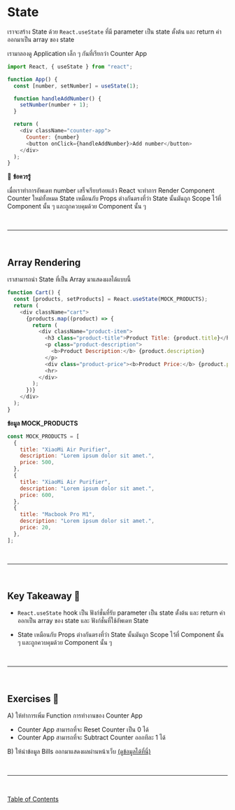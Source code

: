 # State

เราจะสร้าง State ด้วย `React.useState` ที่มี parameter เป็น state ตั้งต้น และ return ค่าออกมาเป็น array ของ state

เรามาลองดู Application เล็ก ๆ กันที่เรียกว่า Counter App

```js
import React, { useState } from "react";

function App() {
  const [number, setNumber] = useState(1);

  function handleAddNumber() {
    setNumber(number + 1);
  }

  return (
    <div className="counter-app">
      Counter: {number}
      <button onClick={handleAddNumber}>Add number</button>
    </div>
  );
}
```

🌟 **ข้อควรรู้**

เมื่อเราทำการอัพเดท number เสร็จเรียบร้อยแล้ว React จะทำการ Render Component Counter ใหม่ทั้งหมด
State เหมือนกับ Props ต่างกันตรงที่ว่า State นั้นมันถูก Scope ไว้ที่ Component นั้น ๆ และถูกควบคุมด้วย Component นั้น ๆ

<br><hr><br>

## Array Rendering

เราสามารถนำ State ที่เป็น Array มาแสดงผลได้แบบนี้

```js
function Cart() {
  const [products, setProducts] = React.useState(MOCK_PRODUCTS);
  return (
    <div className="cart">
      {products.map((product) => {
        return (
          <div className="product-item">
            <h3 class="product-title">Product Title: {product.title}</h3>
            <p class="product-description">
              <b>Product Description:</b> {product.description}
            </p>
            <div class="product-price"><b>Product Price:</b> {product.price} Baht</div>
            <hr>
          </div>
        );
      })}
    </div>
  );
}

```

**ข้อมูล MOCK_PRODUCTS**

```js
const MOCK_PRODUCTS = [
  {
    title: "XiaoMi Air Purifier",
    description: "Lorem ipsum dolor sit amet.",
    price: 500,
  },
  {
    title: "XiaoMi Air Purifier",
    description: "Lorem ipsum dolor sit amet.",
    price: 600,
  },
  {
    title: "Macbook Pro M1",
    description: "Lorem ipsum dolor sit amet.",
    price: 20,
  },
];
```

<br><hr><br>

## Key Takeaway 🌟

- `React.useState` hook เป็น ฟังก์ชั่นที่รับ parameter เป็น state ตั้งต้น และ return ค่าออกเป็น array ของ state และ ฟังก์ชั่นที่ใช้อัพเดท State

- State เหมือนกับ Props ต่างกันตรงที่ว่า State นั้นมันถูก Scope ไว้ที่ Component นั้น ๆ และถูกควบคุมด้วย Component นั้น ๆ

<br><hr><br>

## Exercises 🏅

A) ให้ทำการเพิ่ม Function การทำงานของ Counter App

- Counter App สามารถที่จะ Reset Counter เป็น 0 ได้
- Counter App สามารถที่จะ Subtract Counter ออกทีละ 1 ได้

B) ให้นำข้อมูล Bills ออกมาแสดงผลผ่านหน้าเว็บ [(ดูข้อมูลได้ที่นี่)](https://gist.github.com/napatwongchr/8ac5740d326984ccd6700584301ecc72)

<br><hr><br>

[Table of Contents](https://github.com/napatwongchr/intro-to-react/blob/main/README.md)
